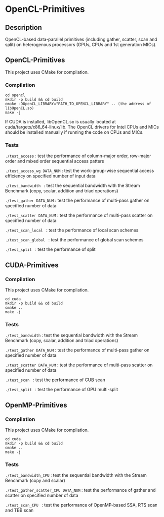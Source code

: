 # OpenCL-Primitives

## Description

OpenCL-based data-parallel primitives (including gather, scatter, scan and split) on heterogenous processors (GPUs, CPUs and 1st generation MICs).

## OpenCL-Primitives

This project uses CMake for compilation.

### Compilation

```
cd opencl
mkdir -p build && cd build
cmake -DOpenCL_LIBRARY="PATH_TO_OPENCL_LIBRARY" .. (the address of libOpenCL.so)
make -j
```

If CUDA is installed, libOpenCL.so is usually located at cuda/targets/x86_64-linux/lib. The OpenCL drivers for Intel CPUs and MICs should be installed manually if running the code on CPUs and MICs.

### Tests

```./test_access``` : test the performance of column-major order, row-major order and mixed order sequential access patters

```./test_access_wg DATA_NUM``` : test the work-group-wise sequential access efficiency on specified number of input data

```./test_bandwidth ``` : test the sequential bandwidth with the Stream Benchmark (copy, scalar, addition and triad operations)

```./test_gather DATA_NUM``` : test the performance of multi-pass gather on specified number of data

```./test_scatter DATA_NUM``` : test the performance of multi-pass scatter on specified number of data

```./test_scan_local ``` : test the performance of local scan schemes

```./test_scan_global ``` : test the performance of global scan schemes

```./test_split ``` : test the performance of split

## CUDA-Primitives

### Compilation

This project uses CMake for compilation.

```
cd cuda
mkdir -p build && cd build
cmake ..
make -j
```

### Tests

```./test_bandwidth``` : test the sequential bandwidth with the Stream Benchmark (copy, scalar, addition and triad operations)

```./test_gather DATA_NUM``` : test the performance of multi-pass gather on specified number of data

```./test_scatter DATA_NUM``` : test the performance of multi-pass scatter on specified number of data

```./test_scan ``` : test the performance of CUB scan

```./test_split ``` : test the performance of GPU multi-split

## OpenMP-Primitives

### Compilation 

This project uses CMake for compilation.

```
cd cuda
mkdir -p build && cd build
cmake ..
make -j
```

### Tests

```./test_bandwidth_CPU``` : test the sequential bandwidth with the Stream Benchmark (copy and scalar)

```./test_gather_scatter_CPU DATA_NUM``` : test the performance of gather and scatter on specified number of data

```./test_scan_CPU ``` : test the performance of OpenMP-based SSA, RTS scan and TBB scan






